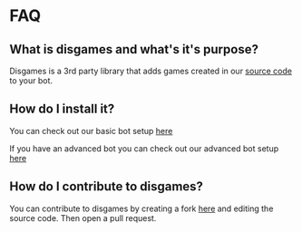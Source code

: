 # FAQ

## What is disgames and what's it's purpose?

Disgames is a 3rd party library that adds games created in our [source code](https://github.com/andrewthederp/disgames) to your bot. 

## How do I install it?

You can check out our basic bot setup [here](./setups/basic-bot-setup.md)

If you have an advanced bot you can check out our advanced bot setup [here](./setups/advanced-bot-setup.md)

## How do I contribute to disgames?

You can contribute to disgames by creating a fork [here](https://github.com/andrewthederp/disgames) and editing the source code. Then open a pull request.
